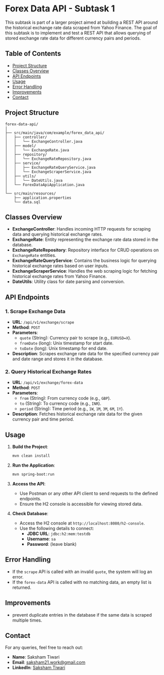 
# Forex Data API - Subtask 1

This subtask is part of a larger project aimed at building a REST API around the historical exchange rate data scraped from Yahoo Finance. The goal of this subtask is to implement and test a REST API that allows querying of stored exchange rate data for different currency pairs and periods.

## Table of Contents
- [Project Structure](#project-structure)
- [Classes Overview](#classes-overview)
- [API Endpoints](#api-endpoints)
- [Usage](#usage)
- [Error Handling](#error-handling)
- [Improvements](#improvements)
- [Contact](#contact)

## Project Structure
```
forex-data-api/
│
├── src/main/java/com/example/forex_data_api/
│   ├── controller/
│   │   └── ExchangeController.java
│   ├── model/
│   │   └── ExchangeRate.java
│   ├── repository/
│   │   └── ExchangeRateRepository.java
│   ├── service/
│   │   ├── ExchangeRateQueryService.java
│   │   └── ExchangeScraperService.java
│   ├── utils/
│   │   └── DateUtils.java
│   └── ForexDataApiApplication.java
│
└── src/main/resources/
    ├── application.properties
    └── data.sql
```

## Classes Overview
- **ExchangeController**: Handles incoming HTTP requests for scraping data and querying historical exchange rates.
- **ExchangeRate**: Entity representing the exchange rate data stored in the database.
- **ExchangeRateRepository**: Repository interface for CRUD operations on `ExchangeRate` entities.
- **ExchangeRateQueryService**: Contains the business logic for querying historical exchange rates based on user inputs.
- **ExchangeScraperService**: Handles the web scraping logic for fetching historical exchange rates from Yahoo Finance.
- **DateUtils**: Utility class for date parsing and conversion.

## API Endpoints

### 1. Scrape Exchange Data
- **URL**: `/api/v1/exchange/scrape`
- **Method**: `POST`
- **Parameters**:
    - `quote` (String): Currency pair to scrape (e.g., `EURUSD=X`).
    - `fromDate` (long): Unix timestamp for start date.
    - `toDate` (long): Unix timestamp for end date.
- **Description**: Scrapes exchange rate data for the specified currency pair and date range and stores it in the database.

### 2. Query Historical Exchange Rates
- **URL**: `/api/v1/exchange/forex-data`
- **Method**: `POST`
- **Parameters**:
    - `from` (String): From currency code (e.g., `GBP`).
    - `to` (String): To currency code (e.g., `INR`).
    - `period` (String): Time period (e.g., `1W`, `1M`, `3M`, `6M`, `1Y`).
- **Description**: Fetches historical exchange rate data for the given currency pair and time period.

## Usage

1. **Build the Project**:
    ```bash
    mvn clean install
    ```

2. **Run the Application**:
    ```bash
    mvn spring-boot:run
    ```

3. **Access the API**:
    - Use Postman or any other API client to send requests to the defined endpoints.
    - Ensure the H2 console is accessible for viewing stored data.

4. **Check Database**:
    - Access the H2 console at `http://localhost:8080/h2-console`.
    - Use the following details to connect:
      - **JDBC URL**: `jdbc:h2:mem:testdb`
      - **Username**: `sa`
      - **Password**: (leave blank)

## Error Handling
- If the `scrape` API is called with an invalid `quote`, the system will log an error.
- If the `forex-data` API is called with no matching data, an empty list is returned.

## Improvements
- prevent duplicate entries in the database if the same data is scraped multiple times.

## Contact
For any queries, feel free to reach out:

- **Name**: Saksham Tiwari
- **Email**: saksham21.work@gmail.com
- **LinkedIn**: [Saksham Tiwari](https://www.linkedin.com/in/saksham-tiwari/)

